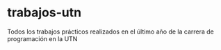 # trabajos-utn
Todos los trabajos prácticos realizados en el último año de la carrera de programación en la UTN
